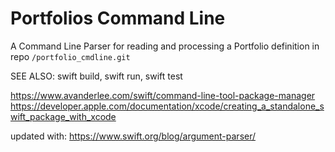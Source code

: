 # Portfolios Command Line
A Command Line Parser for reading and processing a Portfolio definition
in repo `/portfolio_cmdline.git`

SEE ALSO: swift build, swift run, swift test

https://www.avanderlee.com/swift/command-line-tool-package-manager
https://developer.apple.com/documentation/xcode/creating_a_standalone_swift_package_with_xcode

updated with:
https://www.swift.org/blog/argument-parser/
